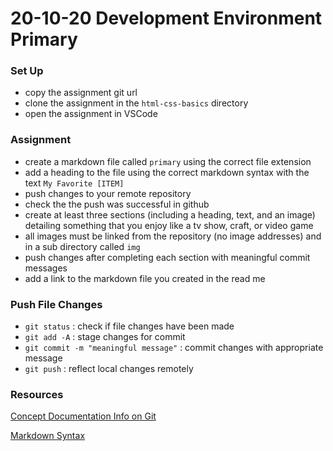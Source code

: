 # 20-10-20 Development Environment Primary

### Set Up
- copy the assignment git url
- clone the assignment in the `html-css-basics` directory
- open the assignment in VSCode

### Assignment
- create a markdown file called `primary` using the correct file extension
- add a heading to the file using the correct markdown syntax with the text `My Favorite [ITEM]`
- push changes to your remote repository
- check the the push was successful in github
- create at least three sections (including a heading, text, and an image) detailing something that you enjoy like a tv show, craft, or video game
- all images must be linked from the repository (no image addresses) and in a sub directory called `img`
- push changes after completing each section with meaningful commit messages
- add a link to the markdown file you created in the read me

### Push File Changes
- `git status` : check if file changes have been made
- `git add -A` : stage changes for commit
- `git commit -m "meaningful message"` : commit changes with appropriate message
- `git push` : reflect local changes remotely 

### Resources
[Concept Documentation Info on Git](https://github.com/cs-parttime-2020-fall/part-time-program-syllabus/blob/master/overview.md#version-control) 

[Markdown Syntax](https://www.markdownguide.org/basic-syntax/)
